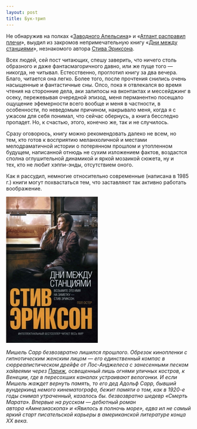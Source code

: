 ```yaml
---
layout: post
title: Бук-трип
---
```


Не обнаружив на полках «[Заводного Апельсина](http://ru.wikipedia.org/wiki/%D0%97%D0%B0%D0%B2%D0%BE%D0%B4%D0%BD%D0%BE%D0%B9_%D0%B0%D0%BF%D0%B5%D0%BB%D1%8C%D1%81%D0%B8%D0%BD)» и «[Атлант расправил плечи](http://ru.wikipedia.org/wiki/%D0%90%D1%82%D0%BB%D0%B0%D0%BD%D1%82_%D1%80%D0%B0%D1%81%D0%BF%D1%80%D0%B0%D0%B2%D0%B8%D0%BB_%D0%BF%D0%BB%D0%B5%D1%87%D0%B8)»,&nbsp;выудил из закромов непримечательную книгу «[Дни между станциями](http://www.labirint.ru/reviews/goods/130980/)», незнакомого автора [Стива Эриксона](http://ru.wikipedia.org/wiki/%D0%AD%D1%80%D0%B8%D0%BA%D1%81%D0%BE%D0%BD,_%D0%A1%D1%82%D0%B8%D0%B2).

Всех людей,&nbsp;сей пост читающих, спешу заверить,&nbsp;что ничего столь образного и даже фантасмагоричного давно,&nbsp;или же пуще того — никогда,&nbsp;не читывал. Естесственно,&nbsp;проглотил книгу за два вечера. Благо,&nbsp;читается она легко. Более того,&nbsp;после прочтения снились очень насыщенные и фантастичные сны. Олсо, пока я отвлекался во время чтения на сторонние дела,&nbsp;аки залипосы на вконтактах и мессейджинг в осеку,&nbsp;пережевывая очередной эпизод, меня перманентно посещало ощущение эфемерности всего вообще и меня в частности, в особенности,&nbsp;по неведомым причином,&nbsp;накрывало меня,&nbsp;когда я с ужасом для себя понимал,&nbsp;что сейчас обернусь,&nbsp;а книга бесследно пропадет. Но,&nbsp;к счастью,&nbsp;этого,&nbsp;конечно же,&nbsp;так и не случилось.

Сразу оговорюсь,&nbsp;книгу можно рекомендовать далеко не всем, но тем,&nbsp;кто готов к восприятию меланхоличной и местами мелодраматичной истории о потерянном прошлом и утопленном будущем, написанной отнюдь не сухим изложением фактов, воздастся сполна оглушительной динамикой и яркой мозаикой сюжета,&nbsp;ну и тех,&nbsp;кто не любит хэппи-энды,&nbsp;отсутствием оного.

Как я рассудил,&nbsp;немногие относительно современные (написана в 1985 г.) книги могут похвастаться тем,&nbsp;что заставляют так активно работать воображение.

![](/assets/images/2017/10/67546.jpg)

_Мишель Сарр безвозвратно лишился прошлого. Обрезок кинопленки с гипнотическим женским лицом — его единственный компас в сюрреалистическом дрейфе от Лос-Анджелеса с занесенными песком хайвеями через [Париж](http://www.labirint-shop.ru/books/183626/), освещенный лишь огнями уличных костров, к Венеции, где в пересохших каналах устраивают велогонки. И если Мишель жаждет вернуть память, то его дед Адольф Сарр, бывший вундеркинд немого кинематографа, бежит памяти о том, как в 1920-е годы снимал утраченный, казалось бы. безвозвратно шедевр «Смерть Марата». Впервые на русском — дебютный роман автора&nbsp;«Амнезиаскопа» и «Явилось в полночь море», едва ил не самый яркий старт писательской карьеры в американской литературе конца XX века._